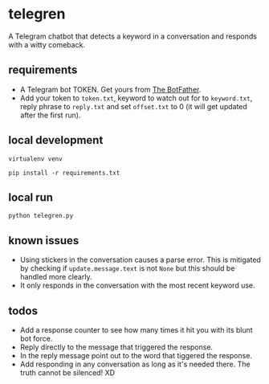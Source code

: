 # telegren

A Telegram chatbot that detects a keyword in a conversation and responds with a witty comeback.

## requirements
- A Telegram bot TOKEN. Get yours from [The BotFather](https://telegram.me/botfather).
- Add your token to `token.txt`, keyword to watch out for to `keyword.txt`, reply phrase to `reply.txt` and set `offset.txt` to 0 (it will get updated after the first run).

## local development
`virtualenv venv`

`pip install -r requirements.txt`

## local run
`python telegren.py`

## known issues
- Using stickers in the conversation causes a parse error. This is mitigated by checking if `update.message.text` is not `None` but this should be handled more clearly.
- It only responds in the conversation with the most recent keyword use.

## todos
- Add a response counter to see how many times it hit you with its blunt bot force.
- Reply directly to the message that triggered the response.
- In the reply message point out to the word that tiggered the response.
- Add responding in any conversation as long as it's needed there. The truth cannot be silenced! XD
